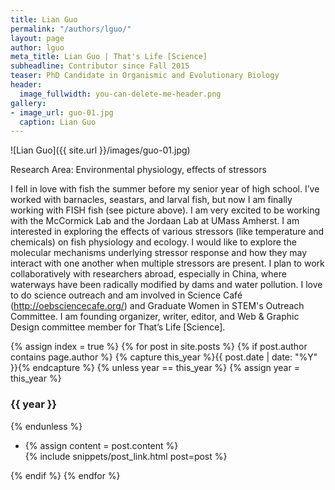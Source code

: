 ```yaml
---
title: Lian Guo
permalink: "/authors/lguo/"
layout: page
author: lguo
meta_title: Lian Guo | That's Life [Science]
subheadline: Contributor since Fall 2015
teaser: PhD Candidate in Organismic and Evolutionary Biology
header:
  image_fullwidth: you-can-delete-me-header.png
gallery:
- image_url: guo-01.jpg
  caption: Lian Guo
---
```


![Lian Guo]({{ site.url }}/images/guo-01.jpg)

Research Area: Environmental physiology, effects of stressors

I fell in love with fish the summer before my senior year of high school. I’ve worked with barnacles, seastars, and larval fish, but now I am finally working with FISH fish (see picture above). I am very excited to be working with the McCormick Lab and the Jordaan Lab at UMass Amherst. I am interested in exploring the effects of various stressors (like temperature and chemicals) on fish physiology and ecology. I would like to explore the molecular mechanisms underlying stressor response and how they may interact with one another when multiple stressors are present. I plan to work collaboratively with researchers abroad, especially in China, where waterways have been radically modified by dams and water pollution. I love to do science outreach and am involved in Science Café (http://oebsciencecafe.org/) and Graduate Women in STEM's Outreach Committee. I am founding organizer, writer, editor, and Web & Graphic Design committee member for That’s Life [Science]. 

{% assign index = true %}
{% for post in site.posts %}
{% if post.author contains page.author %}
{% capture this_year %}{{ post.date | date: "%Y" }}{% endcapture %}
{% unless year == this_year %}
{% assign year = this_year %}
<h3>{{ year }}</h3>
{% endunless %}
<ul style="list-style-type:disc">
 <li> 
 {% assign content = post.content %} 
 <article>
 {% include snippets/post_link.html post=post %}
 </article>
 </li>
</ul>
{% endif %}
{% endfor %}
